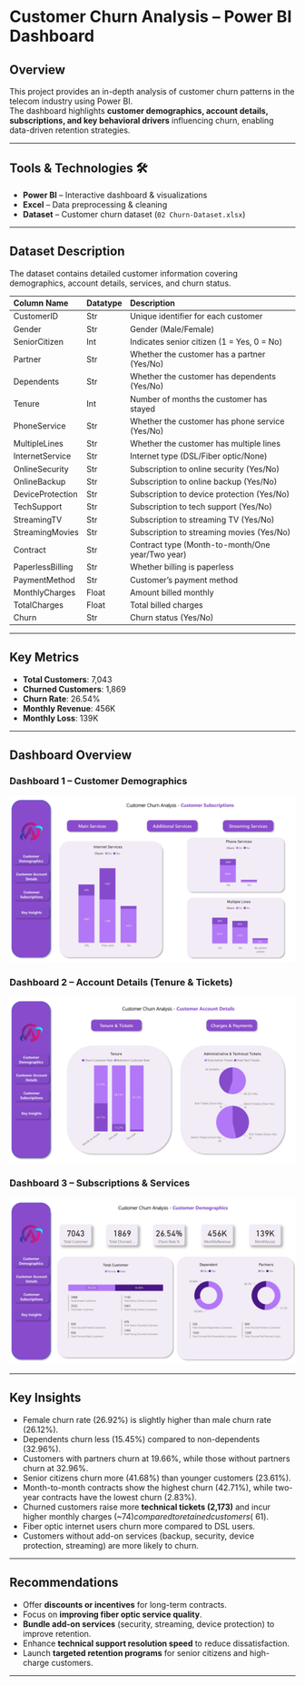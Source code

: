 # Customer Churn Analysis – Power BI Dashboard

## Overview
This project provides an in-depth analysis of customer churn patterns in the telecom industry using Power BI.  
The dashboard highlights **customer demographics, account details, subscriptions, and key behavioral drivers** influencing churn, enabling data-driven retention strategies.

---

## Tools & Technologies 🛠️
- **Power BI** – Interactive dashboard & visualizations  
- **Excel** – Data preprocessing & cleaning  
- **Dataset** – Customer churn dataset (`02 Churn-Dataset.xlsx`)  

---

## Dataset Description
The dataset contains detailed customer information covering demographics, account details, services, and churn status.  

| Column Name      | Datatype | Description |
| :---             | :---     | :--- |
| CustomerID       | Str      | Unique identifier for each customer |
| Gender           | Str      | Gender (Male/Female) |
| SeniorCitizen    | Int      | Indicates senior citizen (1 = Yes, 0 = No) |
| Partner          | Str      | Whether the customer has a partner (Yes/No) |
| Dependents       | Str      | Whether the customer has dependents (Yes/No) |
| Tenure           | Int      | Number of months the customer has stayed |
| PhoneService     | Str      | Whether the customer has phone service (Yes/No) |
| MultipleLines    | Str      | Whether the customer has multiple lines |
| InternetService  | Str      | Internet type (DSL/Fiber optic/None) |
| OnlineSecurity   | Str      | Subscription to online security (Yes/No) |
| OnlineBackup     | Str      | Subscription to online backup (Yes/No) |
| DeviceProtection | Str      | Subscription to device protection (Yes/No) |
| TechSupport      | Str      | Subscription to tech support (Yes/No) |
| StreamingTV      | Str      | Subscription to streaming TV (Yes/No) |
| StreamingMovies  | Str      | Subscription to streaming movies (Yes/No) |
| Contract         | Str      | Contract type (Month-to-month/One year/Two year) |
| PaperlessBilling | Str      | Whether billing is paperless |
| PaymentMethod    | Str      | Customer’s payment method |
| MonthlyCharges   | Float    | Amount billed monthly |
| TotalCharges     | Float    | Total billed charges |
| Churn            | Str      | Churn status (Yes/No) |

---

## Key Metrics
- **Total Customers**: 7,043  
- **Churned Customers**: 1,869  
- **Churn Rate**: 26.54%  
- **Monthly Revenue**: 456K  
- **Monthly Loss**: 139K  

---

## Dashboard Overview

### Dashboard 1 – Customer Demographics  
![Dashboard 1](/Image_assets/Churn_Dashboard_page-0001.jpg)  

### Dashboard 2 – Account Details (Tenure & Tickets)  
![Dashboard 2](/Image_assets/Churn_Dashboard_page-0002.jpg)  

### Dashboard 3 – Subscriptions & Services  
![Dashboard 3](/Image_assets/Churn_Dashboard_page-0003.jpg)  

---

## Key Insights
- Female churn rate (26.92%) is slightly higher than male churn rate (26.12%).  
- Dependents churn less (15.45%) compared to non-dependents (32.96%).  
- Customers with partners churn at 19.66%, while those without partners churn at 32.96%.  
- Senior citizens churn more (41.68%) than younger customers (23.61%).  
- Month-to-month contracts show the highest churn (42.71%), while two-year contracts have the lowest churn (2.83%).  
- Churned customers raise more **technical tickets (2,173)** and incur higher monthly charges (~$74) compared to retained customers (~$61).  
- Fiber optic internet users churn more compared to DSL users.  
- Customers without add-on services (backup, security, device protection, streaming) are more likely to churn.  

---

## Recommendations
- Offer **discounts or incentives** for long-term contracts.  
- Focus on **improving fiber optic service quality**.  
- **Bundle add-on services** (security, streaming, device protection) to improve retention.  
- Enhance **technical support resolution speed** to reduce dissatisfaction.  
- Launch **targeted retention programs** for senior citizens and high-charge customers.  

---
